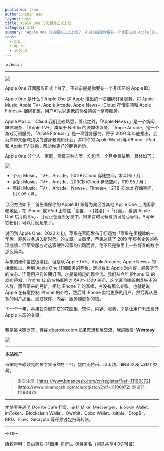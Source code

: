 ```yaml
---
published: true
author: Robin Wen
layout: post
title: Apple One 订阅服务正式上线
category: 工具
summary: "Apple One 订阅服务正式上线了，不过前提是你要有一个非国区的 Apple ID。Apple One 是什么？Apple One 是 Apple 推出的一项捆绑订阅服务，将 Apple Music, Apple TV+, Apple Arcade, Apple News+, iCloud 存储空间和 Apple Fitness+ 捆绑销售，用户可以以更低的价格购买一整套服务。下一个十年，苹果把你留在它的花园里，软件、内容、服务，才是让用户无法离开 Apple 生态的关键。"
tags:
  - 工具
  - Apple
  - iCloud
---
```


`文/Robin`

***

![](https://cdn.dbarobin.com/qwqmumt.png)

Apple One 订阅服务正式上线了，不过前提是你要有一个非国区的 Apple ID。

Apple One 是什么？Apple One 是 Apple 推出的一项捆绑订阅服务，将 Apple Music, Apple TV+, Apple Arcade, Apple News+, iCloud 存储空间和 Apple Fitness+ 捆绑销售，用户可以以更低的价格购买一整套服务。

Apple Music、iCloud 我们比较熟悉，除此之外，「Apple News+」是一个新闻媒体服务，「Apple TV+」类似于 Netflix 的流媒体服务，「Apple Acrade」是一个游戏订阅服务，「Apple Fitness+」是一项健身服务，将于 2020 年年底推出，会为你带来全球顶尖的健身教练和计划，并将你的 Apple Watch 与 iPhone、iPad 和 Apple TV 联动，帮助你更好的健身运动。

Apple One 分个人、家庭、高级三种方案，均包含一个月免费试用，具体如下：

![](https://cdn.dbarobin.com/vxbcbsb.png)

* 个人: Music，TV+，Arcade，50GB iCloud 存储空间，$14.95 / 月；
* 家庭: Music，TV+，Arcade，200GB iCloud 存储空间，$19.95 / 月；
* 高级: Music，TV+，Arcade，News+，Fitness+，2TB iCloud 存储空间，$29.95 / 月。

订阅方法如下：首先确保你的 Apple ID 账号为美区或其他 Apple One 上线国家和地区，在 iPhone 或 iPad 上前往「设置」➞ [姓名] ➞「订阅」，看到 Apple One 后订阅即可，目前正在逐步分发中，如果暂时没有看到可耐心等待。Apple 铁粉们，可以订阅起来了。

说回到 Apple One。2020 年初，苹果在官网发布了标题为「苹果在里程碑的一年后，服务业务进入新时代」的文章。文章里，苹果总结了 2019 年服务业务的各项成绩，但苹果服务对这家硬件起家的公司而言，绝不只是账面上一些好看的数字那么简单。

苹果的硬件当然很赚钱，但是从 Apple TV+、Apple Arcade、Apple News+ 的相继推出，再到 Apple One 订阅服务的整合，足以看出 Apple 对内容、服务所下的决心。毕竟用户的长期订阅，才是最稳定的现金流。我们从今年 iPhone 12 的发布得知，iPhone 12 的价格区间为 649～1399 美元，这个区间覆盖到足够多的人群，而且带来的更新，相比 iPhone 11 的涨幅，并没有那么夸张。也就是说 Apple 在有意控制 iPhone 的价格，然后将 iPhone 卖给更多的用户，然后再从更多的用户那里，通过软件、内容、服务赚更多的钱。

下一个十年，苹果把你留在它的花园里，软件、内容、服务，才是让用户无法离开 Apple 生态的关键。

***

我是区块链罗宾，博客 [dbarobin.com](https://dbarobin.com/)
如果您想和我交流，我的微信: **Wentasy**

![](https://cdn.dbarobin.com/v4yywe2.png)

***

**本站推广**

币安是全球领先的数字货币交易平台，提供比特币、以太坊、BNB 以及 USDT 交易。

> 币安注册: [https://www.binancezh.com/cn/register/?ref=11190872](https://www.binancezh.com/cn/register/?ref=11190872)
> 邀请码: **11190872**

***

本博客开通了 Donate Cafe 打赏，支持 Mixin Messenger、Blockin Wallet、imToken、Blockchain Wallet、Ownbit、Cobo Wallet、bitpie、DropBit、BRD、Pine、Secrypto 等任意钱包扫码转账。

<center>
    <div class="--donate-button"
         data-button-id="f8b9df0d-af9a-460d-8258-d3f435445075"
    ></div>
</center>

***

–EOF–

版权声明：[自由转载-非商用-非衍生-保持署名（创意共享4.0许可证）](http://creativecommons.org/licenses/by-nc-nd/4.0/deed.zh)